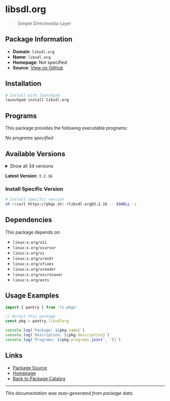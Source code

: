 # libsdl.org

> Simple Directmedia Layer

## Package Information

- **Domain**: `libsdl.org`
- **Name**: `libsdl.org`
- **Homepage**: Not specified
- **Source**: [View on GitHub](https://github.com/pkgxdev/pantry/tree/main/projects/libsdl.org/package.yml)

## Installation

```bash
# Install with launchpad
launchpad install libsdl.org
```

## Programs

This package provides the following executable programs:

*No programs specified*

## Available Versions

<details>
<summary>Show all 34 versions</summary>

- `3.2.16`, `3.2.14`, `3.2.12`, `3.2.10`, `3.2.8`
- `3.2.6`, `3.2.4`, `3.2.2`, `3.2.0`, `2.32.8`
- `2.32.6`, `2.32.4`, `2.32.2`, `2.32.0`, `2.30.12`
- `2.30.11`, `2.30.10`, `2.30.9`, `2.30.8`, `2.30.7`
- `2.30.6`, `2.30.5`, `2.30.4`, `2.30.3`, `2.30.2`
- `2.30.1`, `2.30.0`, `2.28.5`, `2.28.4`, `2.28.3`
- `2.28.2`, `2.28.1`, `2.28.0`, `2.26.5`

</details>

**Latest Version**: `3.2.16`

### Install Specific Version

```bash
# Install specific version
sh <(curl https://pkgx.sh) +libsdl.org@3.2.16 -- $SHELL -i
```

## Dependencies

This package depends on:

- `linux:x.org/x11`
- `linux:x.org/xcursor`
- `linux:x.org/xi`
- `linux:x.org/xrandr`
- `linux:x.org/xfixes`
- `linux:x.org/xrender`
- `linux:x.org/xscrnsaver`
- `linux:x.org/exts`

## Usage Examples

```typescript
import { pantry } from 'ts-pkgx'

// Access this package
const pkg = pantry.libsdlorg

console.log(`Package: ${pkg.name}`)
console.log(`Description: ${pkg.description}`)
console.log(`Programs: ${pkg.programs.join(', ')}`)
```

## Links

- [Package Source](https://github.com/pkgxdev/pantry/tree/main/projects/libsdl.org/package.yml)
- [Homepage](#)
- [Back to Package Catalog](../../package-catalog.md)

---

*This documentation was auto-generated from package data.*
